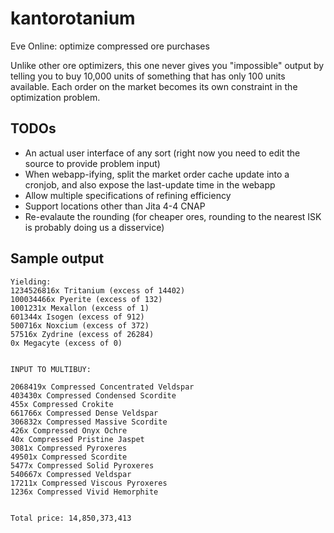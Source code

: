 # kantorotanium
Eve Online: optimize compressed ore purchases

Unlike other ore optimizers, this one never gives you "impossible" output by telling you to buy 10,000 units of something that has only 100 units available.
Each order on the market becomes its own constraint in the optimization problem.

## TODOs
* An actual user interface of any sort (right now you need to edit the source to provide problem input)
* When webapp-ifying, split the market order cache update into a cronjob, and also expose the last-update time in the webapp
* Allow multiple specifications of refining efficiency
* Support locations other than Jita 4-4 CNAP
* Re-evalaute the rounding (for cheaper ores, rounding to the nearest ISK is probably doing us a disservice)

## Sample output
    Yielding:
    1234526816x Tritanium (excess of 14402)
    100034466x Pyerite (excess of 132)
    1001231x Mexallon (excess of 1)
    601344x Isogen (excess of 912)
    500716x Noxcium (excess of 372)
    57516x Zydrine (excess of 26284)
    0x Megacyte (excess of 0)


    INPUT TO MULTIBUY:

    2068419x Compressed Concentrated Veldspar
    403430x Compressed Condensed Scordite
    455x Compressed Crokite
    661766x Compressed Dense Veldspar
    306832x Compressed Massive Scordite
    426x Compressed Onyx Ochre
    40x Compressed Pristine Jaspet
    3081x Compressed Pyroxeres
    49501x Compressed Scordite
    5477x Compressed Solid Pyroxeres
    540667x Compressed Veldspar
    17211x Compressed Viscous Pyroxeres
    1236x Compressed Vivid Hemorphite


    Total price: 14,850,373,413
